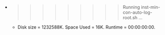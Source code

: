 * >>>>>>>>> Running inst-min-con-auto-log-root.sh ...
  * Disk size = 1232588K. Space Used = 16K. Runtime = 00:00:00:00.
